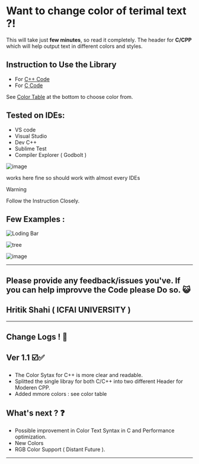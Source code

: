 # Want to change color of terimal text  ?!

This will take just **few minutes**, so read it completely. 
The header for **C/CPP**  which will help output text in different colors and styles.

## Instruction to Use the Library
- For [C++ Code](https://github.com/ArcShahi/arc_color/blob/main/C%2B%2B/Read_ME.md)
- For [C Code](https://github.com/ArcShahi/arc_color/blob/main/C/Read_Me.md)


See [Color Table](##Table-to-choose-colors) at the bottom to choose color from.


## Tested on IDEs:
- VS code
- Visual Studio
- Dev C++
- Sublime Test
- Compiler Explorer ( Godbolt )
  
![image](https://github.com/ArcShahi/arc_color/assets/90377780/666947ce-f5f4-4520-a60f-f5c8257b8645)

works here fine so should work with almost every IDEs



> [!WARNING]
> Follow the Instruction Closely.



## Few Examples :



![Loding Bar](https://github.com/ArcShahi/arc_color/assets/90377780/96a826c8-75c9-4c4d-bb4f-6af23aae6472)

![tree](https://github.com/ArcShahi/arc_color/assets/90377780/b37e0791-fd21-49ca-bf45-87e94eb68675)


![image](https://github.com/ArcShahi/arc_color/assets/90377780/ad8e9475-2da3-4ea5-8380-bba47c1ee2e5)




---




## Please provide any feedback/issues you've. If you can help improvve the Code please Do so. 😺

## Hritik Shahi  ( ICFAI UNIVERSITY )


---

## Change Logs ! 📑

## Ver 1.1  ☑️✅
- The Color Sytax for C++ is more clear and readable. 
- Splitted the single libray for both C/C++ into two different Header for Moderen CPP.
- Added mmore colors : see color table

## What's next ? ❓
- Possible improvement in Color Text Syntax in C and Performance optimization.
- New Colors
- RGB Color Support ( Distant Future ).


---
